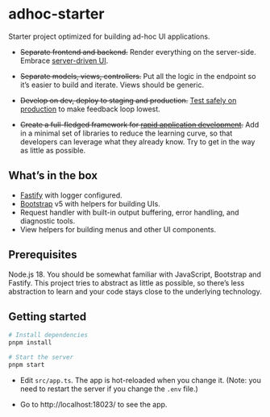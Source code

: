 # adhoc-starter

Starter project optimized for building ad-hoc UI applications.

- ~~Separate frontend and backend.~~ Render everything on the server-side. Embrace [server-driven UI](https://www.thoughtworks.com/en-th/radar/techniques/server-driven-ui).

- ~~Separate models, views, controllers.~~ Put all the logic in the endpoint so it’s easier to build and iterate. Views should be generic.

- ~~Develop on dev, deploy to staging and production.~~ [Test safely on production](https://notes.dt.in.th/TestingInProduction) to make feedback loop lowest.

- ~~Create a full-fledged framework for [rapid application development](https://en.wikipedia.org/wiki/Rapid_application_development).~~ Add in a minimal set of libraries to reduce the learning curve, so that developers can leverage what they already know. Try to get in the way as little as possible.

## What’s in the box

- [Fastify](https://www.fastify.io/) with logger configured.
- [Bootstrap](https://getbootstrap.com/) v5 with helpers for building UIs.
- Request handler with built-in output buffering, error handling, and diagnostic tools.
- View helpers for building menus and other UI components.

## Prerequisites

Node.js 18. You should be somewhat familiar with JavaScript, Bootstrap and Fastify. This project tries to abstract as little as possible, so there’s less abstraction to learn and your code stays close to the underlying technology.

## Getting started

```bash
# Install dependencies
pnpm install

# Start the server
pnpm start
```

- Edit `src/app.ts`. The app is hot-reloaded when you change it. (Note: you need to restart the server if you change the `.env` file.)

- Go to http://localhost:18023/ to see the app.

